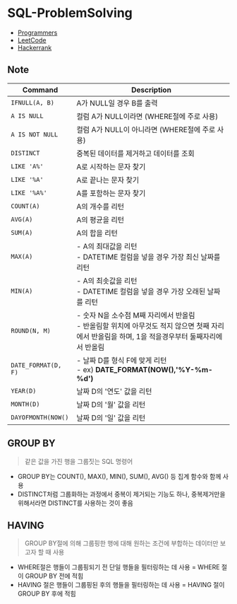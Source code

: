 # SQL-ProblemSolving

* [Programmers](https://github.com/yaezzin/SQL-Study/tree/main/Programmers/)
* [LeetCode](https://github.com/yaezzin/SQL-Study/tree/main/LeetCode)
* [Hackerrank]()

## Note

|Command|Description|
|-------|----------|
|```IFNULL(A, B)``` | A가 NULL일 경우 B를 출력|
|```A IS NULL```|컬럼 A가 NULL이라면 (WHERE절에 주로 사용)|
|```A IS NOT NULL```|컬럼 A가 NULL이 아니라면 (WHERE절에 주로 사용)|
|```DISTINCT```|중복된 데이터를 제거하고 데이터를 조회|
|```LIKE 'A%'```|A로 시작하는 문자 찾기|
|```LIKE '%A'```|A로 끝나는 문자 찾기|
|```LIKE '%A%'```|A를 포함하는 문자 찾기|
|```COUNT(A)```|A의 개수를 리턴|
|```AVG(A)```|A의 평균을 리턴|
|```SUM(A)```|A의 합을 리턴|
|```MAX(A)```|- A의 최대값을 리턴 </br> - DATETIME 컬럼을 넣을 경우 가장 최신 날짜를 리턴|
|```MIN(A)```|- A의 최솟값을 리턴 </br> - DATETIME 컬럼을 넣을 경우 가장 오래된 날짜를 리턴|
|```ROUND(N, M)``` |- 숫자 N을 소수점 M째 자리에서 반올림 </br> - 반올림할 위치에 아무것도 적지 않으면 첫째 자리에서 반올림을 하며, 1을 적을경우부터 둘째자리에서 반올림|
|```DATE_FORMAT(D, F)``` | - 날짜 D를 형식 F에 맞게 리턴 </br> - ex) **DATE_FORMAT(NOW(),'%Y-%m-%d')**|
|```YEAR(D)```|날짜 D의 '연도' 값을 리턴|
|```MONTH(D)```|날짜 D의 '월' 값을 리턴|
|```DAYOFMONTH(NOW()```|날짜 D의 '일' 값을 리턴|

## GROUP BY

> 같은 값을 가진 행을 그룹짓는 SQL 명령어

* GROUP BY는 COUNT(), MAX(), MIN(), SUM(), AVG() 등 집계 함수와 함께 사용
* DISTINCT처럼 그룹화하는 과정에서 중복이 제거되는 기능도 하나, 중복제거만을 위해서라면 DISTINCT를 사용하는 것이 좋음

## HAVING

> GROUP BY절에 의해 그룹핑한 행에 대해 원하는 조건에 부합하는 데이터만 보고자 할 때 사용
* WHERE절은 행들이 그룹핑되기 전 단일 행들을 필터링하는 데 사용 = WHERE 절이 GROUP BY 전에 적힘
* HAVING 절은 행들이 그룹핑된 후의 행들을 필터링하는 데 사용 = HAVING 절이 GROUP BY 후에 적힘
